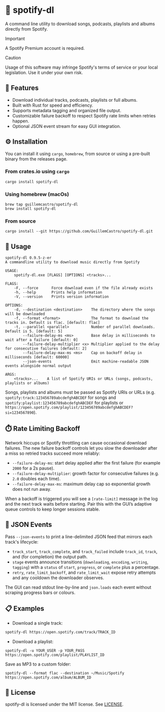 # 🎵 spotify-dl

A command line utility to download songs, podcasts, playlists and albums directly from Spotify.

> [!IMPORTANT]
> A Spotify Premium account is required.

> [!CAUTION]
> Usage of this software may infringe Spotify's terms of service or your local legislation. Use it under your own risk.

## 🚀 Features

- Download individual tracks, podcasts, playlists or full albums.
- Built with Rust for speed and efficiency.
- Supports metadata tagging and organized file output.
- Customizable failure backoff to respect Spotify rate limits when retries happen.
- Optional JSON event stream for easy GUI integration.

## ⚙️ Installation

You can install it using `cargo`, `homebrew`, from source or using a pre-built binary from the releases page.

### From crates.io using `cargo`

```
cargo install spotify-dl
```

### Using homebrew (macOs)

```
brew tap guillemcastro/spotify-dl
brew install spotify-dl
```

### From source

```
cargo install --git https://github.com/GuillemCastro/spotify-dl.git
```

## 🧭 Usage

```
spotify-dl 0.9.5-z-er
A commandline utility to download music directly from Spotify

USAGE:
    spotify-dl.exe [FLAGS] [OPTIONS] <tracks>...

FLAGS:
    -F, --force      Force download even if the file already exists
    -h, --help       Prints help information
    -V, --version    Prints version information

OPTIONS:
    -d, --destination <destination>    The directory where the songs will be downloaded
    -f, --format <format>              The format to download the tracks in. Default is flac. [default: flac]
    -t, --parallel <parallel>          Number of parallel downloads. Default is 5. [default: 5]
        --failure-delay-ms <ms>        Base delay in milliseconds to wait after a failure [default: 0]
        --failure-delay-multiplier <x> Multiplier applied to the delay for consecutive failures [default: 2]
        --failure-delay-max-ms <ms>    Cap on backoff delay in milliseconds [default: 60000]
        --json-events                  Emit machine-readable JSON events alongside normal output

ARGS:
    <tracks>...    A list of Spotify URIs or URLs (songs, podcasts, playlists or albums)
```

Songs, playlists and albums must be passed as Spotify URIs or URLs (e.g. `spotify:track:123456789abcdefghABCDEF` for songs and `spotify:playlist:123456789abcdefghABCDEF` for playlists or `https://open.spotify.com/playlist/123456789abcdefghABCDEF?si=1234567890`).

## ⏱️ Rate Limiting Backoff

Network hiccups or Spotify throttling can cause occasional download failures. The new failure backoff controls let you slow the downloader after a miss so retried tracks succeed more reliably:

- `--failure-delay-ms`: start delay applied after the first failure (for example `2000` for a 2s pause).
- `--failure-delay-multiplier`: growth factor for consecutive failures (e.g. `2.0` doubles each time).
- `--failure-delay-max-ms`: maximum delay cap so exponential growth does not run away.

When a backoff is triggered you will see a `[rate-limit]` message in the log and the next track waits before starting. Pair this with the GUI’s adaptive queue controls to keep longer sessions stable.

## 🧾 JSON Events

Pass `--json-events` to print a line-delimited JSON feed that mirrors each track's lifecycle:

- `track_start`, `track_complete`, and `track_failed` include `track_id`, `track`, and (for completion) the output path.
- `stage` events announce transitions (`downloading`, `encoding`, `writing`, `tagging`) with a `status` of `start`, `progress`, or `complete` plus a percentage.
- `retry`, `rate_limit_backoff`, and `rate_limit_wait` expose retry attempts and any cooldown the downloader observes.

The GUI can read stdout line-by-line and `json.loads` each event without scraping progress bars or colours.

## 📋 Examples

- Download a single track:
```bash
spotify-dl https://open.spotify.com/track/TRACK_ID
```

- Download a playlist:

```
spotify-dl -u YOUR_USER -p YOUR_PASS https://open.spotify.com/playlist/PLAYLIST_ID
```

Save as MP3 to a custom folder:
```
spotify-dl --format flac --destination ~/Music/Spotify https://open.spotify.com/album/ALBUM_ID
```

## 📄 License

spotify-dl is licensed under the MIT license. See [LICENSE](LICENSE).
